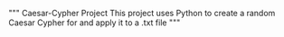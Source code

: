 """
Caesar-Cypher Project
This project uses Python to create a random Caesar Cypher for and apply it to a .txt file
"""

